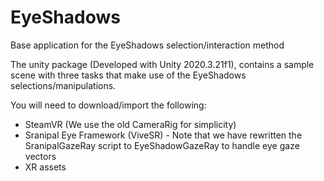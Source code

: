 # EyeShadows
Base application for the EyeShadows selection/interaction method

The unity package (Developed with Unity 2020.3.21f1), contains a sample scene with three tasks that make use of the EyeShadows selections/manipulations.

You will need to download/import the following:
- SteamVR (We use the old CameraRig for simplicity)
- Sranipal Eye Framework (ViveSR)
      - Note that we have rewritten the SranipalGazeRay script to EyeShadowGazeRay to handle eye gaze vectors
- XR assets

